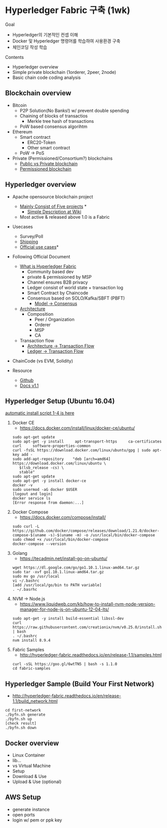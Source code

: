 
Hyperledger Fabric 구축 (1wk)
=============

Goal
 - Hyperledger의 기본적인 컨셉 이해
 - Docker 및 Hyperledger 명령어를 학습하여 사용환경 구축 
 - 체인코딩 작성 학습

Contents
- Hyperledger overview
- Simple private blockchain (1orderer, 2peer, 2node)
- Basic chain code coding analysis


Blockchain overview
-------------
- Bitcoin
    - P2P Solution(No Banks!) w/ prevent double spending
    - Chaining of blocks of transactios
        - Merkle tree hash of transactions
    - PoW based consensus algorihtm
- Ethereum
    - Smart contract
        - ERC20-Token
        - Other smart contract
    - PoW -> PoS
- Private (Permissioned/Consortium?) blockchains
    - [Public vs Private blockchain](https://www.ibm.com/blogs/blockchain/2017/05/the-difference-between-public-and-private-blockchain/)
    - [Permissioned blockchain](https://www.coindesk.com/information/what-is-the-difference-between-open-and-permissioned-blockchains/)

Hyperledger overview
-------------
 - Apache opensource blockchain project
    - [Mainly Consist of Five projects](https://www.sdxcentral.com/articles/news/whats-the-difference-between-the-5-hyperledger-blockchain-projects/2017/09/) * 
        - [Simple Description at Wiki](https://wiki.hyperledger.org/) 
    - Most active & released above 1.0 is a Fabric

- Usecases
    - Survey/Poll
    - [Shipping](https://www.joc.com/maritime-news/container-lines/maersk-line-limited/blockchain-technology-stage-more-questions-answers_20180323.html)
    - [Official use cases](https://wiki.hyperledger.org/groups/requirements/use-case-inventory)*

- Following Official Document
    - [What is Hyperledger Fabric](http://hyperledger-fabric.readthedocs.io/en/v1.1.0-alpha/blockchain.html#what-is-hyperledger-fabric)
        - Community based dev
        - private & permissioned by MSP
        - Channel ensures B2B privacy
        - Ledger consist of world state + transaction log
        - Smart Contract by Chaincode
        - Consensus based on SOLO/Kafka/SBFT (PBFT)
            - [Model -> Consensus](http://hyperledger-fabric.readthedocs.io/en/v1.1.0-alpha/fabric_model.html#consensus)
    - [Architecture](http://hyperledger-fabric.readthedocs.io/en/v1.1.0-alpha/arch-deep-dive.html)
        - Composition
            - Peer / Organization
            - Orderer
            - MSP
            - CA
    - Transaction flow
        - [Architecture -> Transaction Flow](http://hyperledger-fabric.readthedocs.io/en/v1.1.0-alpha/txflow.html)
        - [Ledger -> Transaction Flow](http://hyperledger-fabric.readthedocs.io/en/v1.1.0-alpha/ledger.html#transaction-flow)
        
- ChainCode (vs EVM, Solidity)

- Resource
    - [Github](https://github.com/hyperledger/fabric)
    - [Docs v1.1](http://hyperledger-fabric.readthedocs.io/en/v1.1.0-alpha/)


Hyperledger Setup (Ubuntu 16.04)
-------------
[automatic install script 1-4 is here](https://github.com/jaewonha/hyperledger_study_anemo/blob/master/src/setup_fabric.sh)
1. Docker CE
    - https://docs.docker.com/install/linux/docker-ce/ubuntu/
    ```console
    sudo apt-get update
    sudo apt-get -y install     apt-transport-https     ca-certificates     curl     software-properties-common
    curl -fsSL https://download.docker.com/linux/ubuntu/gpg | sudo apt-key add -
    sudo add-apt-repository    "deb [arch=amd64] https://download.docker.com/linux/ubuntu \
       $(lsb_release -cs) \
       stable"
    sudo apt-get update
    sudo apt-get -y install docker-ce
    docker -v
    sudo usermod -aG docker $USER
    [logout and login]
    docker service ls
    [Error response from daemon:...]
    ```
2. Docker Compose
    - https://docs.docker.com/compose/install/
    ```console
    sudo curl -L https://github.com/docker/compose/releases/download/1.21.0/docker-compose-$(uname -s)-$(uname -m) -o /usr/local/bin/docker-compose
    sudo chmod +x /usr/local/bin/docker-compose
    docker-compose --version
    ```
3. Golang
    - https://tecadmin.net/install-go-on-ubuntu/
    ```console
    wget https://dl.google.com/go/go1.10.1.linux-amd64.tar.gz
    sudo tar -xvf go1.10.1.linux-amd64.tar.gz
    sudo mv go /usr/local
    vi ~/.bashrc
    [add /usr/local/go/bin to PATH variable]
    . ~/.basrhc
    ```
4. NVM -> Node.js
    - https://www.liquidweb.com/kb/how-to-install-nvm-node-version-manager-for-node-js-on-ubuntu-12-04-lts/
    ```console
    sudo apt-get -y install build-essential libssl-dev
    curl https://raw.githubusercontent.com/creationix/nvm/v0.25.0/install.sh | bash
    . ~/.bashrc
    nvm install 8.9.4
    ```
5. Fabric Samples
    - http://hyperledger-fabric.readthedocs.io/en/release-1.1/samples.html
    ```console
    curl -sSL https://goo.gl/6wtTN5 | bash -s 1.1.0
    cd fabric-samples
    ```    

Hyperledger Sample (Build Your First Network)
-------------
- http://hyperledger-fabric.readthedocs.io/en/release-1.1/build_network.html
```console
cd first-network
./byfn.sh generate
./byfn.sh up
[check result]
./byfn.sh down
```

Docker overview
-------------

- Linux Container
- lib...
- vs Virtual Machine
- Setup
- Download & Use
- Upload & Use (optional)


AWS Setup
-------------
 - generate instance
 - open ports
 - login w/ pem or ppk key
